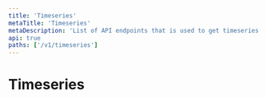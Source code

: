 ```yaml
---
title: 'Timeseries'
metaTitle: 'Timeseries'
metaDescription: 'List of API endpoints that is used to get timeseries'
api: true
paths: ['/v1/timeseries']
---
```


# Timeseries
